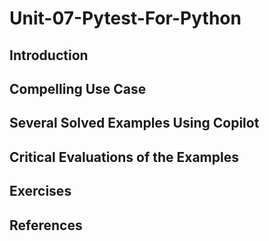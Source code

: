 #  Unit-07-Pytest-For-Python
## Introduction
## Compelling Use Case
## Several Solved Examples Using Copilot
## Critical Evaluations of the Examples
## Exercises
## References
